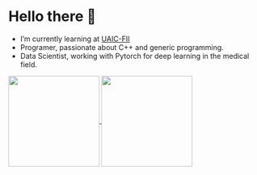 # Hello there 👋

- I’m currently learning at [UAIC-FII](https://github.com/ancestor-mithril/UAIC_FII)
- Programer, passionate about C++ and generic programming. 
- Data Scientist, working with Pytorch for deep learning in the medical field.

<!--
[![Top Langs](https://github-readme-stats.vercel.app/api/top-langs/?username=ancestor-mithril&layout=compact&count_private=true&hide=Jupyter%20Notebook,Java,Blade&theme=radical)](https://github.com/ancestor-mithril)

![ancestor-mithril's GitHub stats](https://github-readme-stats.vercel.app/api?username=ancestor-mithril&count_private=true&show_icons=true&theme=radical)
-->
<a href="https://github.com/ancestor-mithril">
  <img height="180em" align="center" src="https://github-readme-stats.vercel.app/api/top-langs/?username=ancestor-mithril&layout=compact&count_private=true&hide=Jupyter%20Notebook,Java,Blade,HTML&theme=radical&range=last_6_months&langs_count=5" />
</a>
<a href="https://github.com/ancestor-mithril">
  <img align="center" height="180em" src="https://github-readme-stats.vercel.app/api?username=ancestor-mithril&count_private=true&show_icons=true&theme=radical" />
</a>

  

<!--
**ancestor-mithril/ancestor-mithril** is a ✨ _special_ ✨ repository because its `README.md` (this file) appears on your GitHub profile.

Here are some ideas to get you started:



- 👯 I’m looking to collaborate on ...
- 🤔 I’m looking for help with ...
- 💬 Ask me about ...
- 📫 How to reach me: ...
- 😄 Pronouns: ...
- ⚡ Fun fact: ...
-->
